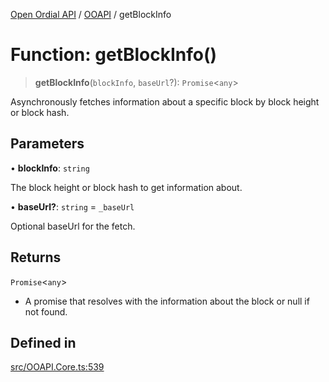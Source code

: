 [Open Ordial API](../../README.md) / [OOAPI](../README.md) / getBlockInfo

# Function: getBlockInfo()

> **getBlockInfo**(`blockInfo`, `baseUrl`?): `Promise`\<`any`\>

Asynchronously fetches information about a specific block by block height or block hash.

## Parameters

• **blockInfo**: `string`

The block height or block hash to get information about.

• **baseUrl?**: `string` = `_baseUrl`

Optional baseUrl for the fetch.

## Returns

`Promise`\<`any`\>

- A promise that resolves with the information about the block or null if not found.

## Defined in

[src/OOAPI.Core.ts:539](https://github.com/open-ordinal/open-ordinal-api/blob/e5d3b68402ab6ae1542219b48b6d5e3ee2104984/src/OOAPI.Core.ts#L539)
